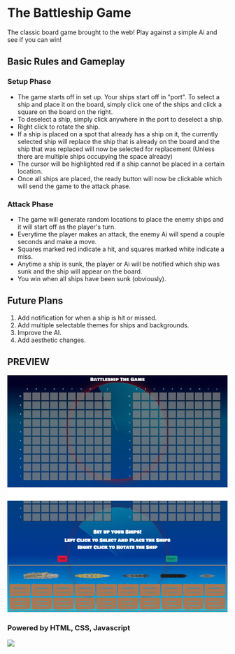# The Battleship Game
The classic board game brought to the web! Play against a simple Ai and see if you can win!
## Basic Rules and Gameplay
### Setup Phase
- The game starts off in set up. Your ships start off in "port". To select a ship and place it on the board, simply click one of the ships and click a square on the board on the right.
- To deselect a ship, simply click anywhere in the port to deselect a ship.
- Right click to rotate the ship.
- If a ship is placed on a spot that already has a ship on it, the currently selected ship will replace the ship that is already on the board and the ship that was replaced will now be selected for replacement (Unless there are multiple ships occupying the space already)
- The cursor will be highlighted red if a ship cannot be placed in a certain location.
- Once all ships are placed, the ready button will now be clickable which will send the game to the attack phase.

### Attack Phase
- The game will generate random locations to place the enemy ships and it will start off as the player's turn.
- Everytime the player makes an attack, the enemy Ai will spend a couple seconds and make a move.
- Squares marked red indicate a hit, and squares marked white indicate a miss.
- Anytime a ship is sunk, the player or Ai will be notified which ship was sunk and the ship will appear on the board. 
- You win when all ships have been sunk (obviously).

## Future Plans
1.  Add notification for when a ship is hit or missed.
2.  Add multiple selectable themes for ships and backgrounds.
3.  Improve the AI.
4.  Add aesthetic changes.

## PREVIEW
![](BattleshipPreview.gif)

### Powered by HTML, CSS, Javascript
![](https://www.logolynx.com/images/logolynx/4d/4d31e3c24f9bbbaa9ff60650391b0dc2.png)